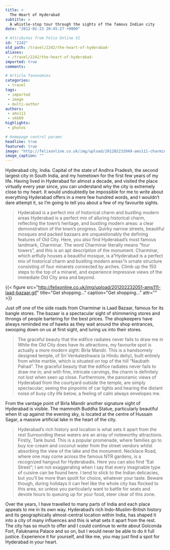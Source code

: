 ```yaml
---
title: >
  The Heart of Hyderabad
subtitle: >
  A whistle-stop tour through the sights of the famous Indian city
date: "2012-02-23 20:45:27 +0000"

# Attributes from Felix Online V1
id: "2242"
old_path: /travel/2242/the-heart-of-hyderabad-
aliases:
 - /travel/2242/the-heart-of-hyderabad-
imported: true
comments:

# Article Taxonomies
categories:
 - travel
tags:
 - imported
 - image
 - multi-author
authors:
 - ams111
 - vkk09
highlights:
 - photos

# Homepage control params
headline: true
featured: true
image: "http://felixonline.co.uk/img/upload/201202232049-ams111-charminar.gif"
image_caption: ""
---
```


Hyderabad city, India. Capital of the state of Andhra Pradesh, the second largest city in South India, and my hometown for the first few years of my life. Having lived in Hyderabad for almost a decade, and visited the place virtually every year since, you can understand why the city is extremely close to my heart. It would undoubtedly be impossible for me to write about everything Hyderabad offers in a mere few hundred words, and I wouldn’t dare attempt it, so I’m going to tell you about a few of my favourite sights.
> Hyderabad is a perfect mix of historical charm and bustling modern areas
Hyderabad is a perfect mix of alluring historical charm, reflecting the town’s heritage, and bustling modern areas: a clear demonstration of the town’s progress. Quirky narrow streets, beautiful mosques and packed bazaars are unquestionably the defining features of Old City. Here, you also find Hyderabad’s most famous landmark, Charminar. The word Charminar literally means “four towers”, and this is an apt description of the monument. Charminar, which artfully houses a beautiful mosque, is a“Hyderabad is a perfect mix of historical charm and bustling modern areas”n ornate structure consisting of four minarets connected by arches. Climb up the 150 steps to the top of a minaret, and experience impressive views of the immediate Old City area and beyond.

{{< figure src="http://felixonline.co.uk/img/upload/201202232051-ams111-laad-bazaar.gif" title="Get shopping..." caption="Get shopping..." attr="" >}}

Just off one of the side roads from Charminar is Laad Bazaar, famous for its bangle stores. The bazaar is a spectacular sight of shimmering stores and throngs of people bartering for the best prices. The shopkeepers have always reminded me of hawks as they wait around the shop entrances, swooping down on us at first sight, and luring us into their stores.
> The graceful beauty that the edifice radiates never fails to draw me in
While the Old City does have its attractions, my favourite spot is actually a more modern sight: Birla Mandir. This is a handsomely designed temple, of Sri Venkateshwara (a Hindu deity), built entirely from white marble, which is situated on top of the hill “Naubath Pahad”. The graceful beauty that the edifice radiates never fails to draw me in; and with fine, intricate carvings, the charm is definitely not lost when seen up close. Furthermore, the panoramic views of Hyderabad from the courtyard outside the temple, are simply spectacular; seeing the pinpoints of car lights and hearing the distant noise of busy city life below, a feeling of calm always envelopes me.

From the vantage point of Birla Mandir another signature sight of Hyderabad is visible. The mammoth Buddha Statue, particularly beautiful when lit up against the evening sky, is located at the centre of Hussain Sagar, a massive artificial lake in the heart of the city.
> Hyderabad’s rich history and location is what sets it apart from the rest
Surrounding these waters are an array of noteworthy attractions. Firstly, Tank bund. This is a popular promenade, where families go to buy ice-cream and coconut water from the street vendors whilst absorbing the view of the lake and the monument. Necklace Road, where one may come across the famous NTR gardens, is a recognized hangout for Hyderabadis. Here you can also find “Eat Street”; I am not exaggerating when I say that every imaginable type of cuisine can be found here. I tend to stick to the Indian delicacies, but you’ll be more than spoilt for choice, whatever your taste. Beware though, during holidays it can feel like the whole city has flocked to this area, so unless you particularly want to battle for seats and devote hours to queuing up for your food, steer clear of this zone.

Over the years, I have travelled to many parts of India and each place appeals to me in its own way. Hyderabad’s rich Indo-Muslim-British history and its geographically almost-central location within India, has shaped it into a city of many influences and this is what sets it apart from the rest. The city has so much to offer and I could continue to write about Golconda Fort, Faluknama Palace and so on, but I would never be able to do it full justice. Experience it for yourself, and like me, you may just find a spot for Hyderabad in your heart.
